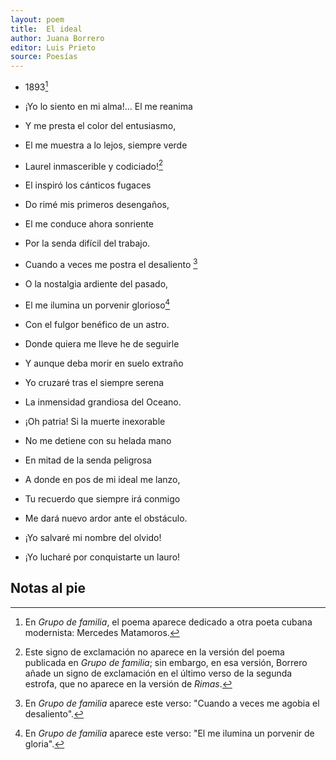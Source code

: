 ```yaml
---
layout: poem
title:  El ideal
author: Juana Borrero
editor: Luis Prieto 
source: Poesías 
---
```


- 1893[^fn1]

- ¡Yo lo siento en mi alma!... El me reanima
- Y me presta el color del entusiasmo,
- El me muestra a lo lejos, siempre verde
- Laurel inmascerible y codiciado![^fn2]

- El inspiró los cánticos fugaces
- Do rimé mis primeros desengaños,
- El me conduce ahora sonriente
- Por la senda difícil del trabajo.

- Cuando a veces me postra el desaliento [^fn3]
- O la nostalgia ardiente del pasado,
- El me ilumina un porvenir glorioso[^fn4]
- Con el fulgor benéfico de un astro.

- Donde quiera me lleve he de seguirle
- Y aunque deba morir en suelo extraño
- Yo cruzaré tras el siempre serena
- La inmensidad grandiosa del Oceano.

- ¡Oh patria! Si la muerte inexorable
- No me detiene con su helada mano
- En mitad de la senda peligrosa
- A donde en pos de mi ideal me lanzo,

- Tu recuerdo que siempre irá conmigo
- Me dará nuevo ardor ante el obstáculo.
- ¡Yo salvaré mi nombre del olvido!
- ¡Yo lucharé por conquistarte un lauro!

## Notas al pie
[^fn1]: En _Grupo de familia_, el poema aparece dedicado a otra poeta cubana modernista: Mercedes Matamoros. 
[^fn2]: Este signo de exclamación no aparece en la versión del poema publicada en _Grupo de familia_; sin embargo, en esa versión, Borrero añade un signo de exclamación en el último verso de la segunda estrofa, que no aparece en la versión de _Rimas_. 
[^fn3]: En _Grupo de familia_ aparece este verso: "Cuando a veces me agobia el desaliento".
[^fn4]: En _Grupo de familia_ aparece este verso: "El me ilumina un porvenir de gloria". 
